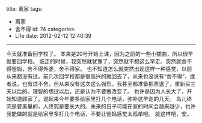 title: 离家
tags:
  - 离家
  - 舍不得
id: 74
categories:
  - Life
date: 2012-02-12 12:40:39
---

今天就准备回学校了。
本来是20号开始上课，因为之前的一些小插曲，所以很早就要回学校。
临走的时候，我突然就犹豫了，突然就不想这么早走。突然就舍不得爸妈，舍不得外婆，舍不得家。
也不知道怎么就突然出现这样一种感觉，以前从来都没有过。前几次回学校都是很高兴的就回去了，从来也没说有“舍不得”，或者说，也有过不舍，但从来没有这次这么强烈。我甚至都准备把票退了，重新买三天以后的。理智的想过以后，还是认为不要做改变了。
也许是因为人长大了，开始知道顾家了。说起来今年要多给家里打几个电话，弥补这早走的几天。
鸟儿终究是要离巢的，人终究是要长大的。未来的日子可能在家的时间会越来越少，也许我能做的就是给家里多打几个电话，不要让爸妈感觉太孤单吧。
就这样吧，安。